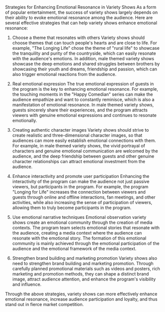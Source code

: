 Strategies for Enhancing Emotional Resonance in Variety Shows
As a form of popular entertainment, the success of variety shows largely depends on their ability to evoke emotional resonance among the audience. Here are several effective strategies that can help variety shows enhance emotional resonance:

1. Choose a theme that resonates with others
Variety shows should choose themes that can touch people's hearts and are close to life. For example, "The Longing Life" chose the theme of "rural life" to showcase the tranquility and purity of the countryside, which can easily resonate with the audience's emotions. In addition, male themed variety shows showcase the deep emotions and shared struggles between brothers by showcasing their youth and dreams, friendship and passion, which can also trigger emotional reactions from the audience.

2. Real emotional expression
The true emotional expression of guests in the program is the key to enhancing emotional resonance. For example, the touching moments in the "Happy Comedian" series can make the audience empathize and want to constantly reminisce, which is also a manifestation of emotional resonance. In male themed variety shows, guests sincerely share their experiences, and the program attracts viewers with genuine emotional expressions and continues to resonate emotionally.

3. Creating authentic character images
Variety shows should strive to create realistic and three-dimensional character images, so that audiences can more easily establish emotional connections with them. For example, in male themed variety shows, the vivid portrayal of characters and genuine emotional communication are welcomed by the audience, and the deep friendship between guests and other genuine character relationships can attract emotional investment from the audience.

4. Enhance interactivity and promote user participation
Enhancing the interactivity of the program can make the audience not just passive viewers, but participants in the program. For example, the program "Longing for Life" increases the connection between viewers and guests through online and offline interactions, fan meetings, and other activities, while also increasing the sense of participation of viewers, allowing them to truly become participants in the program.

5. Use emotional narrative techniques
Emotional observation variety shows create an emotional community through the creation of media contexts. The program team selects emotional stories that resonate with the audience, creating a media context where the audience can resonate with the emotional story. The formation of this emotional community is mainly achieved through the emotional participation of the audience and the emotional framework of the media context.

6. Strengthen brand building and marketing promotion
Variety shows also need to strengthen brand building and marketing promotion. Through carefully planned promotional materials such as videos and posters, rich marketing and promotion methods, they can shape a distinct brand image, attract audience attention, and enhance the program's visibility and influence.

Through the above strategies, variety shows can more effectively enhance emotional resonance, increase audience participation and loyalty, and thus stand out in fierce market competition.
